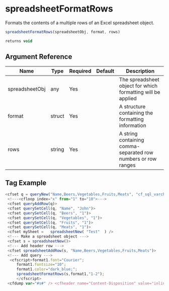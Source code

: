 # spreadsheetFormatRows

Formats the contents of a multiple rows of an Excel spreadsheet object.

```javascript
spreadsheetFormatRows(spreadsheetObj, format, rows)
```

```javascript
returns void
```

## Argument Reference

| Name | Type | Required | Default | Description |
| --- | --- | --- | --- | --- |
| spreadsheetObj | any | Yes |  | The spreadsheet object for which formatting will be applied |
| format | struct | Yes |  | A structure containing the formatting information |
| rows | string | Yes |  | A string containing comma-separated row numbers or row ranges |

## Tag Example

```javascript
<cfset q = queryNew("Name,Beers,Vegetables,Fruits,Meats", "cf_sql_varchar,cf_sql_integer,cf_sql_integer,cf_sql_integer,cf_sql_integer")> 
 <!---<cfloop index="x" from="1" to="10">---> 
 <cfset queryAddRow(q)> 
 <cfset querySetCell(q, "Name", "John")> 
 <cfset querySetCell(q, "Beers", "1")> 
 <cfset querySetCell(q, "Vegetables", "1")> 
 <cfset querySetCell(q, "Fruits", "1")> 
 <cfset querySetCell(q, "Meats", "1")> 
 <cfset mySheet =   spreadsheetNew( "Test"  ) /> 
 <!--- Make a spreadsheet object ---> 
 <cfset s = spreadsheetNew()> 
 <!--- Add header row ---> 
 <cfset spreadsheetAddRow(s, "Name,Beers,Vegetables,Fruits,Meats")> 
 <!--- Add query ---> 
  <cfscript>format1.font="Courier"; 
     format1.fontsize="10"; 
     format1.color="dark_blue;"; 
     spreadsheetFormatRows(s,format1,"1-2"); 
     </cfscript> 
 <cfdump var="#s#" /> <cfheader name="Content-Disposition" value="inline; filename=testFile.xls">  <cfcontent type="application/vnd.msexcel" variable="#spreadSheetReadBinary(s)#">
```
